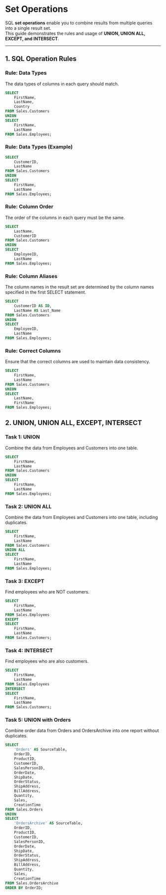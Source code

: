 # Set Operations

SQL **set operations** enable you to combine results from multiple queries into a single result set.  
This guide demonstrates the rules and usage of **UNION, UNION ALL, EXCEPT, and INTERSECT**.

---

## 1. SQL Operation Rules

### Rule: Data Types
The data types of columns in each query should match.
```sql
SELECT
    FirstName,
    LastName,
    Country
FROM Sales.Customers
UNION
SELECT
    FirstName,
    LastName
FROM Sales.Employees;
```

### Rule: Data Types (Example)
```sql
SELECT
    CustomerID,
    LastName
FROM Sales.Customers
UNION
SELECT
    FirstName,
    LastName
FROM Sales.Employees;
```

### Rule: Column Order

The order of the columns in each query must be the same.

```sql
SELECT
    LastName,
    CustomerID
FROM Sales.Customers
UNION
SELECT
    EmployeeID,
    LastName
FROM Sales.Employees;
```

### Rule: Column Aliases

The column names in the result set are determined by the column names specified in the first SELECT statement.

```sql
SELECT
    CustomerID AS ID,
    LastName AS Last_Name
FROM Sales.Customers
UNION
SELECT
    EmployeeID,
    LastName
FROM Sales.Employees;
```

### Rule: Correct Columns

Ensure that the correct columns are used to maintain data consistency.

```sql
SELECT
    FirstName,
    LastName
FROM Sales.Customers
UNION
SELECT
    LastName,
    FirstName
FROM Sales.Employees;
```

## 2. UNION, UNION ALL, EXCEPT, INTERSECT
### Task 1: UNION

Combine the data from Employees and Customers into one table.
```sql
SELECT
    FirstName,
    LastName
FROM Sales.Customers
UNION
SELECT
    FirstName,
    LastName
FROM Sales.Employees;
```

### Task 2: UNION ALL

Combine the data from Employees and Customers into one table, including duplicates.
```sql
SELECT
    FirstName,
    LastName
FROM Sales.Customers
UNION ALL
SELECT
    FirstName,
    LastName
FROM Sales.Employees;
```

### Task 3: EXCEPT

Find employees who are NOT customers.

```sql
SELECT
    FirstName,
    LastName
FROM Sales.Employees
EXCEPT
SELECT
    FirstName,
    LastName
FROM Sales.Customers;
```

### Task 4: INTERSECT

Find employees who are also customers.
```sql
SELECT
    FirstName,
    LastName
FROM Sales.Employees
INTERSECT
SELECT
    FirstName,
    LastName
FROM Sales.Customers;
```

### Task 5: UNION with Orders

Combine order data from Orders and OrdersArchive into one report without duplicates.
```sql
SELECT
    'Orders' AS SourceTable,
    OrderID,
    ProductID,
    CustomerID,
    SalesPersonID,
    OrderDate,
    ShipDate,
    OrderStatus,
    ShipAddress,
    BillAddress,
    Quantity,
    Sales,
    CreationTime
FROM Sales.Orders
UNION
SELECT
    'OrdersArchive' AS SourceTable,
    OrderID,
    ProductID,
    CustomerID,
    SalesPersonID,
    OrderDate,
    ShipDate,
    OrderStatus,
    ShipAddress,
    BillAddress,
    Quantity,
    Sales,
    CreationTime
FROM Sales.OrdersArchive
ORDER BY OrderID;
```
